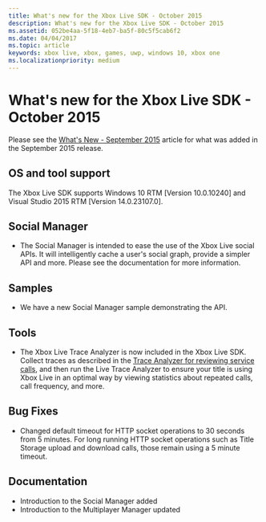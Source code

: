 ```yaml
---
title: What's new for the Xbox Live SDK - October 2015
description: What's new for the Xbox Live SDK - October 2015
ms.assetid: 052be4aa-5f18-4eb7-ba5f-80c5f5cab6f2
ms.date: 04/04/2017
ms.topic: article
keywords: xbox live, xbox, games, uwp, windows 10, xbox one
ms.localizationpriority: medium
---
```


# What's new for the Xbox Live SDK - October 2015

Please see the [What's New - September 2015](1509-whats-new.md) article for what was added in the September 2015 release.


## OS and tool support

The Xbox Live SDK supports Windows 10 RTM [Version 10.0.10240] and Visual Studio 2015 RTM [Version 14.0.23107.0].


## Social Manager

* The Social Manager is intended to ease the use of the Xbox Live social APIs.  It will intelligently cache a user's social graph, provide a simpler API and more.  Please see the documentation for more information.


## Samples

* We have a new Social Manager sample demonstrating the API.


## Tools

* The Xbox Live Trace Analyzer is now included in the Xbox Live SDK.  Collect traces as described in the [Trace Analyzer for reviewing service calls](../test-release/services-tools/live-trace-analyzer.md), and then run the Live Trace Analyzer to ensure your title is using Xbox Live in an optimal way by viewing statistics about repeated calls, call frequency, and more.


## Bug Fixes

* Changed default timeout for HTTP socket operations to 30 seconds from 5 minutes.  For long running HTTP socket operations such as Title Storage upload and download calls, those remain using a 5 minute timeout.


## Documentation

* Introduction to the Social Manager added
* Introduction to the Multiplayer Manager updated
